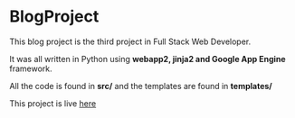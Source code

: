 <h1>BlogProject</h1>

<p> This blog project is the third project in Full Stack Web Developer. <p>
<p> It was all written in Python using <strong>webapp2, jinja2 and Google App Engine</strong> framework. </p>
<p> All the code is found in <strong>src/</strong> and the templates are found in <strong>templates/</strong>

<p> This project is live <a href="https://blog-udacity-150618.appspot.com/">here</a></p>
